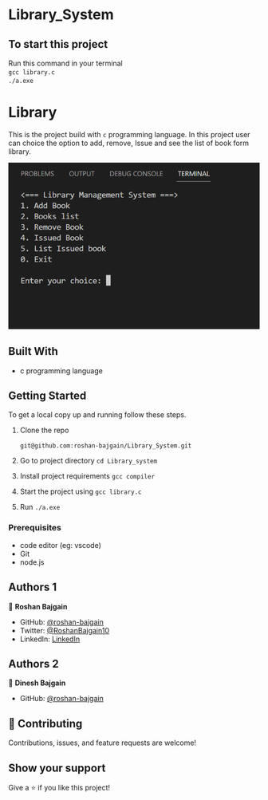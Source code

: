 # Library_System
## To start this project
Run this command in your terminal\
`gcc library.c`\
`./a.exe`


# Library

This is the project build with `c` programming language. In this project user can choice the option to add, remove, Issue and see the list of book form library.

![screenshot](screenshot.png)

## Built With

- c programming language


## Getting Started

To get a local copy up and running follow these steps.

1. Clone the repo
   ```
   git@github.com:roshan-bajgain/Library_System.git
   ```

2. Go to project directory `cd Library_system`

3. Install project requirements `gcc compiler`

3. Start the project using `gcc library.c`
4. Run `./a.exe`


### Prerequisites

- code editor (eg: vscode)
- Git
- node.js

## Authors 1

👤 **Roshan Bajgain**

- GitHub: [@roshan-bajgain](https://github.com/roshan-bajgain)
- Twitter: [@RoshanBajgain10](https://twitter.com/RoshanBajgain10)
- LinkedIn: [LinkedIn](https://www.linkedin.com/in/roshan-bazgain/)

## Authors 2

👤 **Dinesh Bajgain**

- GitHub: [@roshan-bajgain](https://github.com/dinesh-bazgain)


## 🤝 Contributing

Contributions, issues, and feature requests are welcome!

## Show your support

Give a ⭐️ if you like this project!
